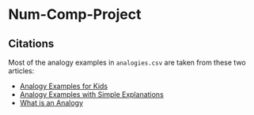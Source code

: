 # Num-Comp-Project

## Citations
Most of the analogy examples in `analogies.csv` are taken from these two articles:
- [Analogy Examples for Kids](https://examples.yourdictionary.com/analogy-examples-for-kids.html)
- [Analogy Examples with Simple Explanations](https://examples.yourdictionary.com/analogy-ex.html)
- [What is an Analogy](https://capitalizemytitle.com/what-is-an-analogy/)